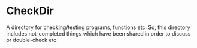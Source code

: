 # CheckDir

A directory for checking/testing programs, functions etc. So, this directory includes not-completed things which have been shared
in order to discuss or double-check etc.
